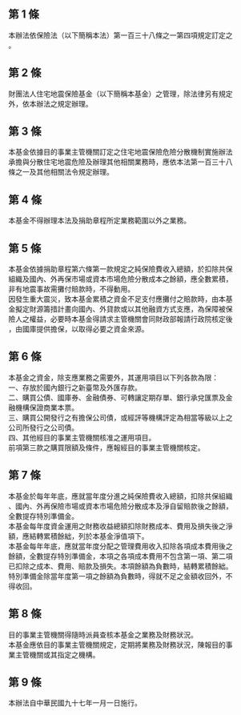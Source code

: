 第 1 條
-------
本辦法依保險法（以下簡稱本法）第一百三十八條之一第四項規定訂定之  
。

第 2 條
-------
財團法人住宅地震保險基金（以下簡稱本基金）之管理，除法律另有規定  
外，依本辦法之規定辦理。

第 3 條
-------
本基金依據目的事業主管機關訂定之住宅地震保險危險分散機制實施辦法  
承擔與分散住宅地震危險及辦理其他相關業務時，應依本法第一百三十八  
條之一及其他相關法令規定辦理。

第 4 條
-------
本基金不得辦理本法及捐助章程所定業務範圍以外之業務。

第 5 條
-------
本基金依據捐助章程第六條第一款規定之純保險費收入總額，於扣除共保  
組織及國內、外再保市場或資本市場危險分散成本之餘額，應全數累積，  
非有地震事故需攤付賠款時，不得動用。  
因發生重大震災，致本基金累積之資金不足支付應攤付之賠款時，由本基  
金擬定財源籌措計畫向國內、外貸款或以其他融資方式支應，為保障被保  
險人之權益，必要時本基金得請求主管機關會同財政部報請行政院核定後  
，由國庫提供擔保，以取得必要之資金來源。

第 6 條
-------
本基金之資金，除支應業務之需要外，其運用項目以下列各款為限：  
一、存放於國內銀行之新臺幣及外匯存款。  
二、購買公債、國庫券、金融債券、可轉讓定期存單、銀行承兌匯票及金  
    融機構保證商業本票。  
三、購買公開發行之有擔保公司債，或經評等機構評定為相當等級以上之  
    公司所發行之公司債。  
四、其他經目的事業主管機關核准之運用項目。  
前項第三款之購買限額及條件，應報經目的事業主管機關核定。

第 7 條
-------
本基金於每年年底，應就當年度分進之純保險費收入總額，扣除共保組織  
、國內、外再保險市場或資本市場危險分散成本及淨自留賠款後之餘額，  
全數提存特別準備金。  
本基金每年度資金運用之財務收益總額扣除財務成本、費用及損失後之淨  
額，應結轉累積餘絀，列於本基金淨值項下。  
本基金每年年底，應就當年度分配之管理費用收入扣除各項成本費用後之  
餘額，全數提存特別準備金，本項之各項成本費用不包含第一項、第二項  
已扣除之成本、費用、賠款及損失。本項餘額為負數時，結轉累積餘絀。  
特別準備金除當年度第一項之餘額為負數時，得就不足之金額收回外，不  
得收回。

第 8 條
-------
目的事業主管機關得隨時派員查核本基金之業務及財務狀況。  
本基金應依目的事業主管機關規定，定期將業務及財務狀況，陳報目的事  
業主管機關或其指定之機構。

第 9 條
-------
本辦法自中華民國九十七年一月一日施行。

